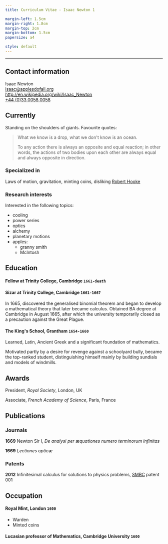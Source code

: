 ```yaml
---
title: Curriculum Vitae - Isaac Newton 1

margin-left: 1.5cm
margin-right: 1.8cm
margin-top: 2cm
margin-bottom: 1.5cm
papersize: a4

style: default
---
```


<hr />

## Contact information

Isaac Newton\
<isaac@applesdofall.org>\
<http://en.wikipedia.org/wiki/Isaac_Newton>\
[+44 (0)33 0058 0058](tel:+443300580058)

## Currently

Standing on the shoulders of giants. Favourite quotes:

> What we know is a drop, what we don't know is an ocean.
>
> To any action there is always an opposite and equal reaction; in other words, the actions of two bodies upon each other are always equal and always opposite in direction.

### Specialized in

Laws of motion, gravitation, minting coins, disliking [Robert Hooke](http://en.wikipedia.org/wiki/Robert_Hooke)

### Research interests

Interested in the following topics:

- cooling
- power series
- optics
- alchemy
- planetary motions
- apples:
  - granny smith
  - McIntosh

## Education

#### Fellow at Trinity College, Cambridge `1661-death`

#### Sizar at Trinity College, Cambridge `1661-1667`

In 1665, discovered the generalised binomial theorem and began to develop a mathematical theory that later became calculus. Obtained BA degree at Cambridge in August 1665, after which the university temporarily closed as a precaution against the Great Plague.

#### The King's School, Grantham `1654-1660`

Learned, Latin, Ancient Greek and a significant foundation of mathematics.

Motivated partly by a desire for revenge against a schoolyard bully, became the top-ranked student, distinguishing himself mainly by building sundials and models of windmills.

## Awards

President, _Royal Society_, London, UK

Associate, _French Academy of Science_, Paris, France

## Publications

<!-- A list is also available [online](http://scholar.google.co.uk/citations?user=LTOTl0YAAAAJ) -->

### Journals

**1669** Newton Sir I, _De analysi per æquationes numero terminorum infinitas_

**1669** _Lectiones opticæ_

### Patents

**2012** Infinitesimal calculus for solutions to physics problems, [SMBC](http://www.techdirt.com/articles/20121011/09312820678/if-patents-had-been-around-time-newton.shtml) patent 001

## Occupation

#### Royal Mint, London `1600`

- Warden
- Minted coins

#### Lucasian professor of Mathematics, Cambridge University `1600`

